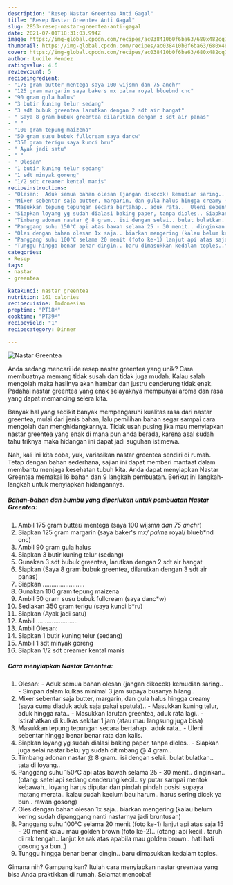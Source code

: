 ```yaml
---
description: "Resep Nastar Greentea Anti Gagal"
title: "Resep Nastar Greentea Anti Gagal"
slug: 2853-resep-nastar-greentea-anti-gagal
date: 2021-07-01T18:31:03.994Z
image: https://img-global.cpcdn.com/recipes/ac038410b0f6ba63/680x482cq70/nastar-greentea-foto-resep-utama.jpg
thumbnail: https://img-global.cpcdn.com/recipes/ac038410b0f6ba63/680x482cq70/nastar-greentea-foto-resep-utama.jpg
cover: https://img-global.cpcdn.com/recipes/ac038410b0f6ba63/680x482cq70/nastar-greentea-foto-resep-utama.jpg
author: Lucile Mendez
ratingvalue: 4.6
reviewcount: 5
recipeingredient:
- "175 gram butter mentega saya 100 wijsmn dan 75 anchr"
- "125 gram margarin saya bakers mx palma royal bluebnd cnc"
- "90 gram gula halus"
- "3 butir kuning telur sedang"
- "3 sdt bubuk greentea larutkan dengan 2 sdt air hangat"
- " Saya 8 gram bubuk greentea dilarutkan dengan 3 sdt air panas"
- " "
- "100 gram tepung maizena"
- "50 gram susu bubuk fullcream saya dancw"
- "350 gram terigu saya kunci bru"
- " Ayak jadi satu"
- " "
- " Olesan"
- "1 butir kuning telur sedang"
- "1 sdt minyak goreng"
- "1/2 sdt creamer kental manis"
recipeinstructions:
- "Olesan:  Aduk semua bahan olesan (jangan dikocok) kemudian saring..  Simpan dalam kulkas minimal 3 jam supaya busanya hilang.."
- "Mixer sebentar saja butter, margarin, dan gula halus hingga creamy (saya cuma diaduk aduk saja pakai spatula)..  Masukkan kuning telur, aduk hingga rata..  Masukkan larutan greentea, aduk rata lagi..  Istirahatkan di kulkas sekitar 1 jam (atau mau langsung juga bisa)"
- "Masukkan tepung tepungan secara bertahap.. aduk rata..  Uleni sebentar hingga benar benar rata dan kalis."
- "Siapkan loyang yg sudah dialasi baking paper, tanpa dioles.. Siapkan juga selai nastar beku yg sudah ditimbang @ 4 gram.."
- "Timbang adonan nastar @ 8 gram.. isi dengan selai.. bulat bulatkan.. tata di loyang.."
- "Panggang suhu 150°C api atas bawah selama 25 - 30 menit.. dinginkan.. (otang: setel api sedang cenderung kecil.. sy putar sampai mentok kebawah.. loyang harus diputar dan pindah pindah posisi supaya matang merata.. kalau sudah kecium bau harum.. harus sering dicek ya bun.. rawan gosong)"
- "Oles dengan bahan olesan 1x saja.. biarkan mengering (kalau belum kering sudah dipanggang nanti nastarnya jadi bruntusan)"
- "Panggang suhu 100°C selama 20 menit (foto ke-1) lanjut api atas saja 15 - 20 menit kalau mau golden brown (foto ke-2).. (otang: api kecil.. taruh di rak tengah.. lanjut ke rak atas apabila mau golden brown.. hati hati gosong ya bun..)"
- "Tunggu hingga benar benar dingin.. baru dimasukkan kedalam toples.."
categories:
- Resep
tags:
- nastar
- greentea

katakunci: nastar greentea 
nutrition: 161 calories
recipecuisine: Indonesian
preptime: "PT18M"
cooktime: "PT39M"
recipeyield: "1"
recipecategory: Dinner

---
```



![Nastar Greentea](https://img-global.cpcdn.com/recipes/ac038410b0f6ba63/680x482cq70/nastar-greentea-foto-resep-utama.jpg)

Anda sedang mencari ide resep nastar greentea yang unik? Cara membuatnya memang tidak susah dan tidak juga mudah. Kalau salah mengolah maka hasilnya akan hambar dan justru cenderung tidak enak. Padahal nastar greentea yang enak selayaknya mempunyai aroma dan rasa yang dapat memancing selera kita.



Banyak hal yang sedikit banyak mempengaruhi kualitas rasa dari nastar greentea, mulai dari jenis bahan, lalu pemilihan bahan segar sampai cara mengolah dan menghidangkannya. Tidak usah pusing jika mau menyiapkan nastar greentea yang enak di mana pun anda berada, karena asal sudah tahu triknya maka hidangan ini dapat jadi suguhan istimewa.


Nah, kali ini kita coba, yuk, variasikan nastar greentea sendiri di rumah. Tetap dengan bahan sederhana, sajian ini dapat memberi manfaat dalam membantu menjaga kesehatan tubuh kita. Anda dapat menyiapkan Nastar Greentea memakai 16 bahan dan 9 langkah pembuatan. Berikut ini langkah-langkah untuk menyiapkan hidangannya.

<!--inarticleads1-->

##### Bahan-bahan dan bumbu yang diperlukan untuk pembuatan Nastar Greentea:

1. Ambil 175 gram butter/ mentega (saya 100 wijsm*n dan 75 anch*r)
1. Siapkan 125 gram margarin (saya baker&#39;s m*x/ palm*a royal/ blueb*nd cnc)
1. Ambil 90 gram gula halus
1. Siapkan 3 butir kuning telur (sedang)
1. Gunakan 3 sdt bubuk greentea, larutkan dengan 2 sdt air hangat
1. Siapkan  (Saya 8 gram bubuk greentea, dilarutkan dengan 3 sdt air panas)
1. Siapkan  ........................
1. Gunakan 100 gram tepung maizena
1. Ambil 50 gram susu bubuk fullcream (saya danc*w)
1. Sediakan 350 gram terigu (saya kunci b*ru)
1. Siapkan  (Ayak jadi satu)
1. Ambil  ........................
1. Ambil  Olesan:
1. Siapkan 1 butir kuning telur (sedang)
1. Ambil 1 sdt minyak goreng
1. Siapkan 1/2 sdt creamer kental manis




<!--inarticleads2-->

##### Cara menyiapkan Nastar Greentea:

1. Olesan:  - Aduk semua bahan olesan (jangan dikocok) kemudian saring..  - Simpan dalam kulkas minimal 3 jam supaya busanya hilang..
1. Mixer sebentar saja butter, margarin, dan gula halus hingga creamy (saya cuma diaduk aduk saja pakai spatula)..  - Masukkan kuning telur, aduk hingga rata..  - Masukkan larutan greentea, aduk rata lagi..  - Istirahatkan di kulkas sekitar 1 jam (atau mau langsung juga bisa)
1. Masukkan tepung tepungan secara bertahap.. aduk rata..  - Uleni sebentar hingga benar benar rata dan kalis.
1. Siapkan loyang yg sudah dialasi baking paper, tanpa dioles.. - Siapkan juga selai nastar beku yg sudah ditimbang @ 4 gram..
1. Timbang adonan nastar @ 8 gram.. isi dengan selai.. bulat bulatkan.. tata di loyang..
1. Panggang suhu 150°C api atas bawah selama 25 - 30 menit.. dinginkan.. (otang: setel api sedang cenderung kecil.. sy putar sampai mentok kebawah.. loyang harus diputar dan pindah pindah posisi supaya matang merata.. kalau sudah kecium bau harum.. harus sering dicek ya bun.. rawan gosong)
1. Oles dengan bahan olesan 1x saja.. biarkan mengering (kalau belum kering sudah dipanggang nanti nastarnya jadi bruntusan)
1. Panggang suhu 100°C selama 20 menit (foto ke-1) lanjut api atas saja 15 - 20 menit kalau mau golden brown (foto ke-2).. (otang: api kecil.. taruh di rak tengah.. lanjut ke rak atas apabila mau golden brown.. hati hati gosong ya bun..)
1. Tunggu hingga benar benar dingin.. baru dimasukkan kedalam toples..




Gimana nih? Gampang kan? Itulah cara menyiapkan nastar greentea yang bisa Anda praktikkan di rumah. Selamat mencoba!

